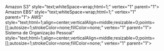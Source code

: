 <mxfile host="Electron" agent="Mozilla/5.0 (Windows NT 10.0; Win64; x64) AppleWebKit/537.36 (KHTML, like Gecko) draw.io/28.1.2 Chrome/138.0.7204.243 Electron/37.4.0 Safari/537.36" version="28.1.2">
<diagram name="Página-1" id="t3mRRgpiZlYURtXxyLUK">
<mxGraphModel dx="2091" dy="1035" grid="1" gridSize="10" guides="1" tooltips="1" connect="1" arrows="1" fold="1" page="1" pageScale="1" pageWidth="1169" pageHeight="827" math="0" shadow="0">
<root>
<mxCell id="0"/>
<mxCell id="1" parent="0"/>
<mxCell id="Yf008zZsgp-P3UcssafK-40" value="" style="shape=cloud;whiteSpace=wrap;html=1;" vertex="1" parent="1">
<mxGeometry x="-70" y="10" width="910" height="720" as="geometry"/>
</mxCell>
<mxCell id="Yf008zZsgp-P3UcssafK-1" value="" style="outlineConnect=0;dashed=0;verticalLabelPosition=bottom;verticalAlign=top;align=center;html=1;shape=mxgraph.aws3.s3;fillColor=#E05243;gradientColor=none;" vertex="1" parent="1">
<mxGeometry x="340" y="270" width="76.5" height="93" as="geometry"/>
</mxCell>
<mxCell id="Yf008zZsgp-P3UcssafK-26" style="edgeStyle=orthogonalEdgeStyle;rounded=0;orthogonalLoop=1;jettySize=auto;html=1;flowAnimation=1;" edge="1" parent="1" source="Yf008zZsgp-P3UcssafK-2" target="Yf008zZsgp-P3UcssafK-1">
<mxGeometry relative="1" as="geometry"/>
</mxCell>
<mxCell id="Yf008zZsgp-P3UcssafK-49" value="<strong>Faz o upload<br>para o S3</strong>&nbsp;" style="edgeLabel;html=1;align=center;verticalAlign=middle;resizable=0;points=[];" vertex="1" connectable="0" parent="Yf008zZsgp-P3UcssafK-26">
<mxGeometry x="-0.1049" relative="1" as="geometry">
<mxPoint as="offset"/>
</mxGeometry>
</mxCell>
<mxCell id="Yf008zZsgp-P3UcssafK-2" value="" style="outlineConnect=0;dashed=0;verticalLabelPosition=bottom;verticalAlign=top;align=center;html=1;shape=mxgraph.aws3.ec2;fillColor=#F58534;gradientColor=none;" vertex="1" parent="1">
<mxGeometry x="81.75" y="270" width="76.5" height="93" as="geometry"/>
</mxCell>
<mxCell id="Yf008zZsgp-P3UcssafK-4" value="" style="outlineConnect=0;dashed=0;verticalLabelPosition=bottom;verticalAlign=top;align=center;html=1;shape=mxgraph.aws3.volume;fillColor=#E05243;gradientColor=none;" vertex="1" parent="1">
<mxGeometry x="578.25" y="500" width="52.5" height="75" as="geometry"/>
</mxCell>
<mxCell id="Yf008zZsgp-P3UcssafK-11" value="" style="outlineConnect=0;dashed=0;verticalLabelPosition=bottom;verticalAlign=top;align=center;html=1;shape=mxgraph.aws3.lambda_function;fillColor=#F58534;gradientColor=none;" vertex="1" parent="1">
<mxGeometry x="570" y="280" width="69" height="72" as="geometry"/>
</mxCell>
<mxCell id="Yf008zZsgp-P3UcssafK-25" value="" style="edgeStyle=orthogonalEdgeStyle;rounded=0;orthogonalLoop=1;jettySize=auto;html=1;flowAnimation=1;" edge="1" parent="1" source="Yf008zZsgp-P3UcssafK-24" target="Yf008zZsgp-P3UcssafK-2">
<mxGeometry relative="1" as="geometry"/>
</mxCell>
<mxCell id="Yf008zZsgp-P3UcssafK-30" value="<div>Acessa uma</div><div>&nbsp;interface web</div>" style="edgeLabel;html=1;align=center;verticalAlign=middle;resizable=0;points=[];" vertex="1" connectable="0" parent="Yf008zZsgp-P3UcssafK-25">
<mxGeometry x="-0.0762" y="-1" relative="1" as="geometry">
<mxPoint as="offset"/>
</mxGeometry>
</mxCell>
<mxCell id="Yf008zZsgp-P3UcssafK-24" value="" style="verticalLabelPosition=bottom;aspect=fixed;html=1;shape=mxgraph.salesforce.web;fillColorStyles=fillColor2,fillColor3,fillColor4;fillColor2=#032d60;fillColor3=#0d9dda;fillColor4=#ffffff;fillColor=none;strokeColor=none;" vertex="1" parent="1">
<mxGeometry x="90" y="640" width="60" height="47.400000000000006" as="geometry"/>
</mxCell>
<mxCell id="Yf008zZsgp-P3UcssafK-28" style="edgeStyle=orthogonalEdgeStyle;rounded=0;orthogonalLoop=1;jettySize=auto;html=1;entryX=0.5;entryY=0;entryDx=0;entryDy=0;entryPerimeter=0;flowAnimation=1;" edge="1" parent="1" source="Yf008zZsgp-P3UcssafK-11" target="Yf008zZsgp-P3UcssafK-4">
<mxGeometry relative="1" as="geometry"/>
</mxCell>
<mxCell id="Yf008zZsgp-P3UcssafK-39" value="Salvos no EBS" style="edgeLabel;html=1;align=center;verticalAlign=middle;resizable=0;points=[];" vertex="1" connectable="0" parent="Yf008zZsgp-P3UcssafK-28">
<mxGeometry x="-0.2297" y="1" relative="1" as="geometry">
<mxPoint as="offset"/>
</mxGeometry>
</mxCell>
<mxCell id="Yf008zZsgp-P3UcssafK-29" value="Amazon EC2" style="text;html=1;align=center;verticalAlign=middle;resizable=0;points=[];autosize=1;strokeColor=none;fillColor=none;" vertex="1" parent="1">
<mxGeometry x="75" y="240" width="90" height="30" as="geometry"/>
</mxCell>
<mxCell id="Yf008zZsgp-P3UcssafK-31" value="<span style="color: rgb(255, 255, 255); font-family: Helvetica; font-size: 12px; font-style: normal; font-variant-ligatures: normal; font-variant-caps: normal; font-weight: 400; letter-spacing: normal; orphans: 2; text-align: center; text-indent: 0px; text-transform: none; widows: 2; word-spacing: 0px; -webkit-text-stroke-width: 0px; white-space: nowrap; background-color: rgb(27, 29, 30); text-decoration-thickness: initial; text-decoration-style: initial; text-decoration-color: initial; display: inline !important; float: none;">Amazon S3</span>" style="text;whiteSpace=wrap;html=1;" vertex="1" parent="1">
<mxGeometry x="350" y="240" width="100" height="40" as="geometry"/>
</mxCell>
<mxCell id="Yf008zZsgp-P3UcssafK-32" style="edgeStyle=orthogonalEdgeStyle;rounded=0;orthogonalLoop=1;jettySize=auto;html=1;entryX=0;entryY=0.5;entryDx=0;entryDy=0;entryPerimeter=0;flowAnimation=1;" edge="1" parent="1" source="Yf008zZsgp-P3UcssafK-1" target="Yf008zZsgp-P3UcssafK-11">
<mxGeometry relative="1" as="geometry"/>
</mxCell>
<mxCell id="Yf008zZsgp-P3UcssafK-35" value="Dispara um evento&nbsp;<div>(trigger)</div>" style="edgeLabel;html=1;align=center;verticalAlign=middle;resizable=0;points=[];" vertex="1" connectable="0" parent="Yf008zZsgp-P3UcssafK-32">
<mxGeometry x="-0.4091" y="-2" relative="1" as="geometry">
<mxPoint x="29" y="-2" as="offset"/>
</mxGeometry>
</mxCell>
<mxCell id="Yf008zZsgp-P3UcssafK-34" value="AWS Lambda" style="text;html=1;align=center;verticalAlign=middle;resizable=0;points=[];autosize=1;strokeColor=none;fillColor=none;" vertex="1" parent="1">
<mxGeometry x="550" y="248" width="100" height="30" as="geometry"/>
</mxCell>
<mxCell id="Yf008zZsgp-P3UcssafK-38" value="<span style="color: rgb(255, 255, 255); font-family: Helvetica; font-size: 12px; font-style: normal; font-variant-ligatures: normal; font-variant-caps: normal; font-weight: 400; letter-spacing: normal; orphans: 2; text-align: center; text-indent: 0px; text-transform: none; widows: 2; word-spacing: 0px; -webkit-text-stroke-width: 0px; white-space: nowrap; background-color: rgb(27, 29, 30); text-decoration-thickness: initial; text-decoration-style: initial; text-decoration-color: initial; display: inline !important; float: none;">Amazon EBS</span>" style="text;whiteSpace=wrap;html=1;" vertex="1" parent="1">
<mxGeometry x="560" y="587.4" width="100" height="40" as="geometry"/>
</mxCell>
<mxCell id="Yf008zZsgp-P3UcssafK-43" value="<font style="font-size: 24px;">AWS</font>" style="text;html=1;align=center;verticalAlign=middle;resizable=0;points=[];autosize=1;strokeColor=none;fillColor=none;" vertex="1" parent="1">
<mxGeometry x="280" y="80" width="80" height="40" as="geometry"/>
</mxCell>
<mxCell id="Yf008zZsgp-P3UcssafK-45" value="<span style="font-family: __Inter_f367f3, __Inter_Fallback_f367f3, ui-sans-serif, system-ui, sans-serif, &quot;Apple Color Emoji&quot;, &quot;Segoe UI Emoji&quot;, &quot;Segoe UI Symbol&quot;, &quot;Noto Color Emoji&quot;; font-size: 20px; font-weight: 600; text-align: start; text-wrap-mode: wrap; background-color: rgb(9, 9, 11);">Sistema de Organização Pessoal</span>" style="text;html=1;align=center;verticalAlign=middle;resizable=0;points=[];autosize=1;strokeColor=none;fillColor=none;" vertex="1" parent="1">
<mxGeometry x="158.25" y="130" width="310" height="40" as="geometry"/>
</mxCell>
</root>
</mxGraphModel>
</diagram>
</mxfile>
